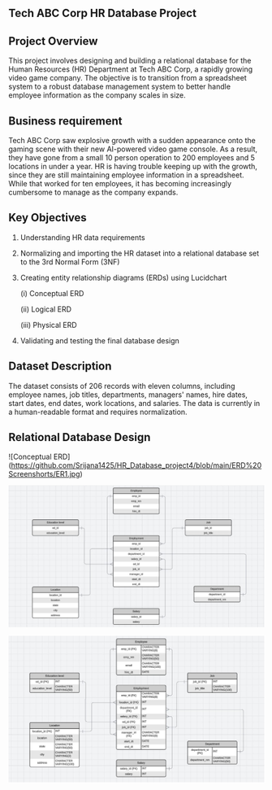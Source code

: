 ## Tech ABC Corp HR Database Project

## Project Overview
This project involves designing and building a relational database for the Human Resources (HR) Department at Tech ABC Corp, a rapidly growing video game company. The objective is to transition from a spreadsheet system to a robust database management system to better handle employee information as the company scales in size.

## Business requirement
Tech ABC Corp saw explosive growth with a sudden appearance onto the gaming scene with their new AI-powered video game console. As a result, they have gone from a small 10 person operation to 200 employees and 5 locations in under a year. HR is having trouble keeping up with the growth, since they are still maintaining employee information in a spreadsheet. While that worked for ten employees, it has becoming increasingly cumbersome to manage as the company expands. 

## Key Objectives
1. Understanding HR data requirements
2. Normalizing and importing the HR dataset into a relational database set to the 3rd Normal Form (3NF)
3. Creating entity relationship diagrams (ERDs) using Lucidchart
   
    (i) Conceptual ERD
   
   (ii) Logical ERD
   
   (iii) Physical ERD
5. Validating and testing the final database design

## Dataset Description
The dataset consists of 206 records with eleven columns, including employee names, job titles, departments, managers' names, hire dates, start dates, end dates, work locations, and salaries. The data is currently in a human-readable format and requires normalization.

## Relational Database Design

![Conceptual ERD]
(https://github.com/Srijana1425/HR_Database_project4/blob/main/ERD%20Screenshorts/ER1.jpg)

![Logical ERD](https://github.com/Srijana1425/HR_Database_project4/blob/main/ERD%20Screenshorts/ER2.jpg)

![Physical ERD](https://github.com/Srijana1425/HR_Database_project4/blob/main/ERD%20Screenshorts/ER3.jpg)

